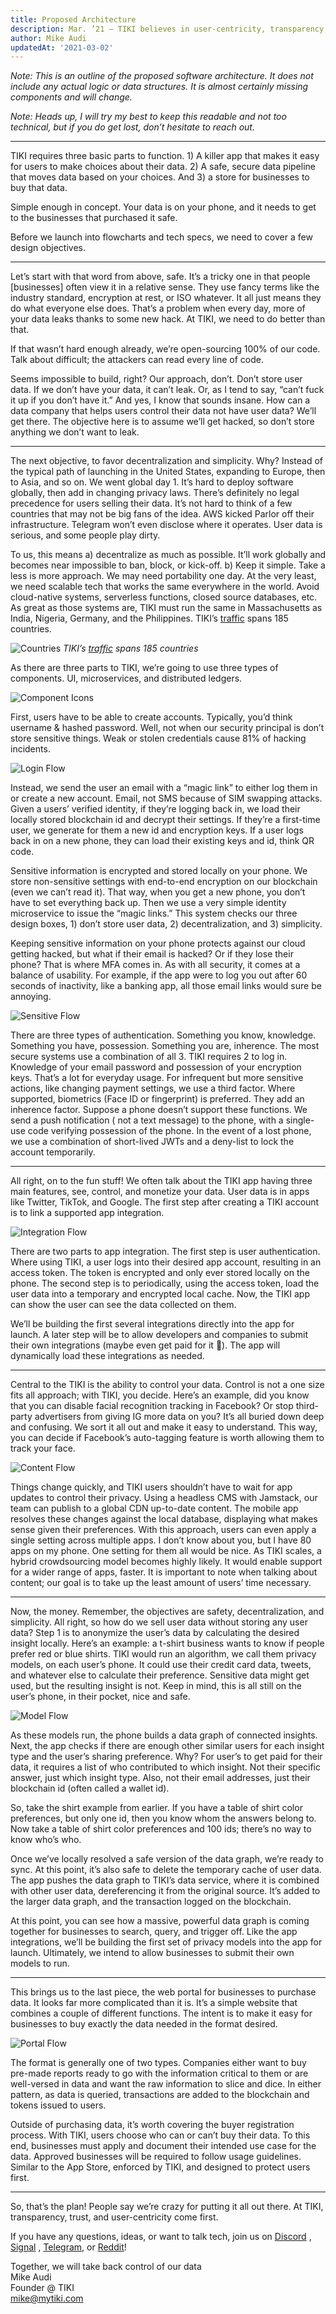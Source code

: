 ```yaml
---
title: Proposed Architecture
description: Mar. ’21 — TIKI believes in user-centricity, transparency, and trust. Here’s what we’re building (and why).
author: Mike Audi
updatedAt: '2021-03-02'
---
```

*Note: This is an outline of the proposed software architecture. It does not include any actual logic or data
structures. It is almost certainly missing components and will change.*

*Note: Heads up, I will try my best to keep this readable and not too technical, but if you do get lost, don’t hesitate
to reach out.*

---

TIKI requires three basic parts to function. 1) A killer app that makes it easy for users to make choices about their
data. 2) A safe, secure data pipeline that moves data based on your choices. And 3) a store for businesses to buy that
data.

Simple enough in concept. Your data is on your phone, and it needs to get to the businesses that purchased it safe.

Before we launch into flowcharts and tech specs, we need to cover a few design objectives.

---

Let’s start with that word from above, safe. It’s a tricky one in that people [businesses] often view it in a relative
sense. They use fancy terms like the industry standard, encryption at rest, or ISO whatever. It all just means they do
what everyone else does. That’s a problem when every day, more of your data leaks thanks to some new hack. At TIKI, we
need to do better than that.

If that wasn’t hard enough already, we’re open-sourcing 100% of our code. Talk about difficult; the attackers can read
every line of code.

Seems impossible to build, right? Our approach, don’t. Don’t store user data. If we don’t have your data, it can’t leak.
Or, as I tend to say, “can’t fuck it up if you don’t have it.” And yes, I know that sounds insane. How can a data
company that helps users control their data not have user data? We’ll get there. The objective here is to assume we’ll
get hacked, so don’t store anything we don’t want to leak.

---

The next objective, to favor decentralization and simplicity. Why? Instead of the typical path of launching in the
United States, expanding to Europe, then to Asia, and so on. We went global day 1. It’s hard to deploy software
globally, then add in changing privacy laws. There’s definitely no legal precedence for users selling their data. It’s
not hard to think of a few countries that may not be big fans of the idea. AWS kicked Parlor off their infrastructure.
Telegram won’t even disclose where it operates. User data is serious, and some people play dirty.

To us, this means a) decentralize as much as possible. It’ll work globally and becomes near impossible to ban, block, or
kick-off. b) Keep it simple. Take a less is more approach. We may need portability one day. At the very least, we need
scalable tech that works the same everywhere in the world. Avoid cloud-native systems, serverless functions, closed
source databases, etc. As great as those systems are, TIKI must run the same in Massachusetts as India, Nigeria,
Germany, and the Philippines. TIKI’s [traffic](https://plausible.io/mytiki.com) spans 185 countries.

![Countries](/blog-images/1*78D3HklRZm4_HKYs_7MhUA.png)
*TIKI’s [traffic](https://plausible.io/mytiki.com) spans 185 countries*

As there are three parts to TIKI, we’re going to use three types of components. UI, microservices, and distributed
ledgers.

![Component Icons](/blog-images/1*QSpFRrpEAXbC456ZOW-JGw.png)

First, users have to be able to create accounts. Typically, you’d think username & hashed password. Well, not when our
security principal is don’t store sensitive things. Weak or stolen credentials cause 81% of hacking incidents.

![Login Flow](/blog-images/1*WDTVxRYf_lkDGhvoteXqHA.png)

Instead, we send the user an email with a “magic link” to either log them in or create a new account. Email, not SMS
because of SIM swapping attacks. Given a users’ verified identity, if they’re logging back in, we load their locally
stored blockchain id and decrypt their settings. If they’re a first-time user, we generate for them a new id and
encryption keys. If a user logs back in on a new phone, they can load their existing keys and id, think QR code.

Sensitive information is encrypted and stored locally on your phone. We store non-sensitive settings with end-to-end
encryption on our blockchain (even we can’t read it). That way, when you get a new phone, you don’t have to set
everything back up. Then we use a very simple identity microservice to issue the “magic links.” This system checks our
three design boxes, 1) don’t store user data, 2) decentralization, and 3) simplicity.

Keeping sensitive information on your phone protects against our cloud getting hacked, but what if their email is
hacked? Or if they lose their phone? That is where MFA comes in. As with all security, it comes at a balance of
usability. For example, if the app were to log you out after 60 seconds of inactivity, like a banking app, all those
email links would sure be annoying.

![Sensitive Flow](/blog-images/1*-7HK-bgOAOylT2VV1wRWug.png)

There are three types of authentication. Something you know, knowledge. Something you have, possession. Something you
are, inherence. The most secure systems use a combination of all 3. TIKI requires 2 to log in. Knowledge of your email
password and possession of your encryption keys. That’s a lot for everyday usage. For infrequent but more sensitive
actions, like changing payment settings, we use a third factor. Where supported, biometrics (Face ID or fingerprint) is
preferred. They add an inherence factor. Suppose a phone doesn’t support these functions. We send a push notification (
not a text message) to the phone, with a single-use code verifying possession of the phone. In the event of a lost
phone, we use a combination of short-lived JWTs and a deny-list to lock the account temporarily.

---

All right, on to the fun stuff! We often talk about the TIKI app having three main features, see, control, and monetize
your data. User data is in apps like Twitter, TikTok, and Google. The first step after creating a TIKI account is to
link a supported app integration.

![Integration Flow](/blog-images/1*PXAf8kVbo3UzEvOYSnqizA.png)

There are two parts to app integration. The first step is user authentication. Where using TIKI, a user logs into their
desired app account, resulting in an access token. The token is encrypted and only ever stored locally on the phone. The
second step is to periodically, using the access token, load the user data into a temporary and encrypted local cache.
Now, the TIKI app can show the user can see the data collected on them.

We’ll be building the first several integrations directly into the app for launch. A later step will be to allow
developers and companies to submit their own integrations (maybe even get paid for it 🤭). The app will dynamically load
these integrations as needed.

---

Central to the TIKI is the ability to control your data. Control is not a one size fits all approach; with TIKI, you
decide. Here’s an example, did you know that you can disable facial recognition tracking in Facebook? Or stop
third-party advertisers from giving IG more data on you? It’s all buried down deep and confusing. We sort it all out and
make it easy to understand. This way, you can decide if Facebook’s auto-tagging feature is worth allowing them to track
your face.

![Content Flow](/blog-images/1*sMsM2BPASgMY6m7mfHDnYA.png)

Things change quickly, and TIKI users shouldn’t have to wait for app updates to control their privacy. Using a headless
CMS with Jamstack, our team can publish to a global CDN up-to-date content. The mobile app resolves these changes
against the local database, displaying what makes sense given their preferences. With this approach, users can even
apply a single setting across multiple apps. I don’t know about you, but I have 80 apps on my phone. One setting for
them all would be nice. As TIKI scales, a hybrid crowdsourcing model becomes highly likely. It would enable support for
a wider range of apps, faster. It is important to note when talking about content; our goal is to take up the least
amount of users’ time necessary.

---

Now, the money. Remember, the objectives are safety, decentralization, and simplicity. All right, so how do we sell user
data without storing any user data? Step 1 is to anonymize the user’s data by calculating the desired insight locally.
Here’s an example: a t-shirt business wants to know if people prefer red or blue shirts. TIKI would run an algorithm, we
call them privacy models, on each user’s phone. It could use their credit card data, tweets, and whatever else to
calculate their preference. Sensitive data might get used, but the resulting insight is not. Keep in mind, this is all
still on the user’s phone, in their pocket, nice and safe.

![Model Flow](/blog-images/1*kxlS8zRpCForrH32VIco7g.png)

As these models run, the phone builds a data graph of connected insights. Next, the app checks if there are enough other
similar users for each insight type and the user’s sharing preference. Why? For user’s to get paid for their data, it
requires a list of who contributed to which insight. Not their specific answer, just which insight type. Also, not their
email addresses, just their blockchain id (often called a wallet id).

So, take the shirt example from earlier. If you have a table of shirt color preferences, but only one id, then you know
whom the answers belong to. Now take a table of shirt color preferences and 100 ids; there’s no way to know who’s who.

Once we’ve locally resolved a safe version of the data graph, we’re ready to sync. At this point, it’s also safe to
delete the temporary cache of user data. The app pushes the data graph to TIKI’s data service, where it is combined with
other user data, dereferencing it from the original source. It’s added to the larger data graph, and the transaction
logged on the blockchain.

At this point, you can see how a massive, powerful data graph is coming together for businesses to search, query, and
trigger off. Like the app integrations, we’ll be building the first set of privacy models into the app for launch.
Ultimately, we intend to allow businesses to submit their own models to run.

---

This brings us to the last piece, the web portal for businesses to purchase data. It looks far more complicated than it
is. It’s a simple website that combines a couple of different functions. The intent is to make it easy for businesses to
buy exactly the data needed in the format desired.

![Portal Flow](/blog-images/1*PtSuelEwY5FawVvL6K994Q.png)

The format is generally one of two types. Companies either want to buy pre-made reports ready to go with the information
critical to them or are well-versed in data and want the raw information to slice and dice. In either pattern, as data
is queried, transactions are added to the blockchain and tokens issued to users.

Outside of purchasing data, it’s worth covering the buyer registration process. With TIKI, users choose who can or can’t
buy their data. To this end, businesses must apply and document their intended use case for the data. Approved
businesses will be required to follow usage guidelines. Similar to the App Store, enforced by TIKI, and designed to
protect users first.

---

So, that’s the plan! People say we’re crazy for putting it all out there. At TIKI, transparency, trust, and
user-centricity come first.

If you have any questions, ideas, or want to talk tech, join us on [Discord](https://discord.com/invite/evjYQq48Be)
, [Signal](https://signal.group/#CjQKIA66Eq2VHecpcCd-cu-dziozMRSH3EuQdcZJNyMOYNi5EhC0coWtjWzKQ1dDKEjMqhkP)
, [Telegram](https://t.me/mytikiapp), or [Reddit](https://www.reddit.com/r/mytiki)!

Together, we will take back control of our data  
Mike Audi  
Founder @ TIKI  
[mike@mytiki.com](mailto:mike@mytiki.com)
